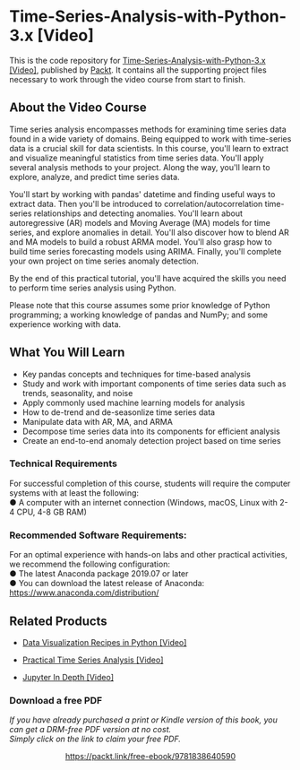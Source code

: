 # Time-Series-Analysis-with-Python-3.x [Video]
This is the code repository for [Time-Series-Analysis-with-Python-3.x [Video]](https://www.packtpub.com/data/time-series-analysis-with-python-3-x-video), published by [Packt](https://www.packtpub.com/?utm_source=github). It contains all the supporting project files necessary to work through the video course from start to finish.
## About the Video Course
Time series analysis encompasses methods for examining time series data found in a wide variety of domains. Being equipped to work with time-series data is a crucial skill for data scientists. In this course, you'll learn to extract and visualize meaningful statistics from time series data. You'll apply several analysis methods to your project. Along the way, you'll learn to explore, analyze, and predict time series data.

You'll start by working with pandas' datetime and finding useful ways to extract data. Then you'll be introduced to correlation/autocorrelation time-series relationships and detecting anomalies. You'll learn about autoregressive (AR) models and Moving Average (MA) models for time series, and explore anomalies in detail. You'll also discover how to blend AR and MA models to build a robust ARMA model. You'll also grasp how to build time series forecasting models using ARIMA. Finally, you'll complete your own project on time series anomaly detection.

By the end of this practical tutorial, you'll have acquired the skills you need to perform time series analysis using Python.

Please note that this course assumes some prior knowledge of Python programming; a working knowledge of pandas and NumPy; and some experience working with data.
<H2>What You Will Learn</H2>
<DIV class=book-info-will-learn-text>
<UL>
<LI>Key pandas concepts and techniques for time-based analysis
<LI>Study and work with important components of time series data such as trends, seasonality, and noise
<LI>Apply commonly used machine learning models for analysis
<LI>How to de-trend and de-seasonlize time series data
<LI>Manipulate data with AR, MA, and ARMA
<LI>Decompose time series data into its components for efficient analysis
<LI>Create an end-to-end anomaly detection project based on time series
  </LI></UL></DIV>

### Technical Requirements
For successful completion of this course, students will require the computer systems with at least the following:<br/>
● A computer with an internet connection (Windows, macOS, Linux with 2-4 CPU, 4-8 GB RAM)
<br/>


### Recommended Software Requirements:<br/>
For an optimal experience with hands-on labs and other practical activities, we recommend the following configuration:
<br/>
●	The latest Anaconda package 2019.07 or later<br/>
●	You can download the latest release of Anaconda:  https://www.anaconda.com/distribution/



## Related Products
* [Data Visualization Recipes in Python [Video]](https://www.packtpub.com/big-data-and-business-intelligence/data-visualization-recipes-python-video)

* [Practical Time Series Analysis [Video]](https://www.packtpub.com/big-data-and-business-intelligence/practical-time-series-analysis-video)

* [Jupyter In Depth [Video]](https://www.packtpub.com/big-data-and-business-intelligence/jupyter-depth-video)

### Download a free PDF

 <i>If you have already purchased a print or Kindle version of this book, you can get a DRM-free PDF version at no cost.<br>Simply click on the link to claim your free PDF.</i>
<p align="center"> <a href="https://packt.link/free-ebook/9781838640590">https://packt.link/free-ebook/9781838640590 </a> </p>